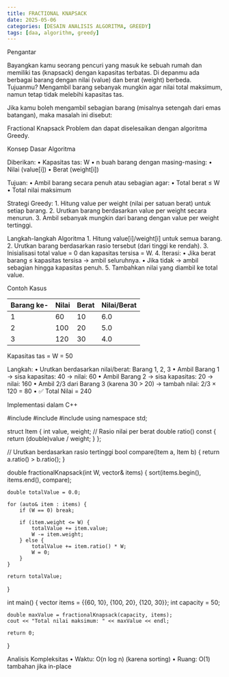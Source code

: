 ```yaml
---
title: FRACTIONAL KNAPSACK
date: 2025-05-06
categories: [DESAIN ANALISIS ALGORITMA, GREEDY]
tags: [daa, algorithm, greedy]
---
```

Pengantar

Bayangkan kamu seorang pencuri yang masuk ke sebuah rumah dan memiliki tas (knapsack) dengan kapasitas terbatas. Di depanmu ada berbagai barang dengan nilai (value) dan berat (weight) berbeda. Tujuanmu? Mengambil barang sebanyak mungkin agar nilai total maksimum, namun tetap tidak melebihi kapasitas tas.

Jika kamu boleh mengambil sebagian barang (misalnya setengah dari emas batangan), maka masalah ini disebut:

Fractional Knapsack Problem
dan dapat diselesaikan dengan algoritma Greedy.

Konsep Dasar Algoritma

Diberikan:
	•	Kapasitas tas: W
	•	n buah barang dengan masing-masing:
	•	Nilai (value[i])
	•	Berat (weight[i])

Tujuan:
	•	Ambil barang secara penuh atau sebagian agar:
	•	Total berat ≤ W
	•	Total nilai maksimum

Strategi Greedy:
	1.	Hitung value per weight (nilai per satuan berat) untuk setiap barang.
	2.	Urutkan barang berdasarkan value per weight secara menurun.
	3.	Ambil sebanyak mungkin dari barang dengan value per weight tertinggi.

Langkah-langkah Algoritma
	1.	Hitung value[i]/weight[i] untuk semua barang.
	2.	Urutkan barang berdasarkan rasio tersebut (dari tinggi ke rendah).
	3.	Inisialisasi total value = 0 dan kapasitas tersisa = W.
	4.	Iterasi:
	•	Jika berat barang ≤ kapasitas tersisa → ambil seluruhnya.
	•	Jika tidak → ambil sebagian hingga kapasitas penuh.
	5.	Tambahkan nilai yang diambil ke total value.

Contoh Kasus

Barang ke- | Nilai | Berat | Nilai/Berat
-----------|--------|--------|--------------
    1      |  60   |  10   |     6.0
    2      | 100   |  20   |     5.0
    3      | 120   |  30   |     4.0

Kapasitas tas = W = 50

Langkah:
	•	Urutkan berdasarkan nilai/berat: Barang 1, 2, 3
	•	Ambil Barang 1 → sisa kapasitas: 40 → nilai: 60
	•	Ambil Barang 2 → sisa kapasitas: 20 → nilai: 160
	•	Ambil 2/3 dari Barang 3 (karena 30 > 20) → tambah nilai: 2/3 × 120 = 80
	•	✅ Total Nilai = 240

Implementasi dalam C++

#include <iostream>
#include <vector>
#include <algorithm>
using namespace std;

struct Item {
    int value, weight;
    // Rasio nilai per berat
    double ratio() const {
        return (double)value / weight;
    }
};

// Urutkan berdasarkan rasio tertinggi
bool compare(Item a, Item b) {
    return a.ratio() > b.ratio();
}

double fractionalKnapsack(int W, vector<Item>& items) {
    sort(items.begin(), items.end(), compare);

    double totalValue = 0.0;

    for (auto& item : items) {
        if (W == 0) break;

        if (item.weight <= W) {
            totalValue += item.value;
            W -= item.weight;
        } else {
            totalValue += item.ratio() * W;
            W = 0;
        }
    }

    return totalValue;
}

int main() {
    vector<Item> items = {{60, 10}, {100, 20}, {120, 30}};
    int capacity = 50;

    double maxValue = fractionalKnapsack(capacity, items);
    cout << "Total nilai maksimum: " << maxValue << endl;

    return 0;
}

 Analisis Kompleksitas
	•	Waktu: O(n log n) (karena sorting)
	•	Ruang: O(1) tambahan jika in-place



